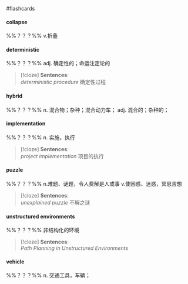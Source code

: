 #flashcards


#### collapse
%%？？？%%
v.折叠


#### deterministic
%%？？？%%
adj. 确定性的；命运注定论的
> [!cloze]
> **Sentences**:  
*deterministic procedure*
确定性过程
<!--SR:!2023-02-01,2,208-->


#### hybrid
%%？？？%%
n. 混合物；杂种；混合动力车；
adj. 混合的；杂种的；
<!--SR:!2023-01-30,1,210-->


#### implementation
%%？？？%%
n. 实施，执行
> [!cloze]
> **Sentences**:  
*project implementation*
项目的执行
<!--SR:!2023-01-30,1,205-->


#### puzzle
%%？？？%%
n.难题、谜题，令人费解是人或事 v.使困惑、迷惑，冥思苦想
> [!cloze]
> **Sentences**:  
*unexplained puzzle*
不解之谜


#### unstructured environments
%%？？？%%
非结构化的环境
> [!cloze]
> **Sentences**:  
*Path Planning in Unstructured Environments*
<!--SR:!2023-01-29,1,225-->


#### vehicle
%%？？？%%
n. 交通工具，车辆；
<!--SR:!2023-01-30,2,242-->

